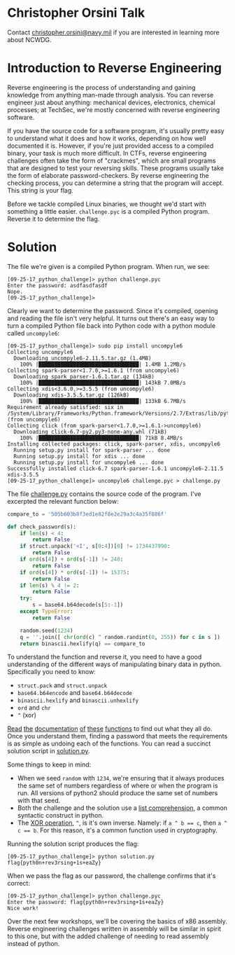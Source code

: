 # Christopher Orsini Talk

Contact christopher.orsini@navy.mil if you are interested in learning more about NCWDG.

# Introduction to Reverse Engineering

Reverse engineering is the process of understanding and gaining knowledge from
anything man-made through analysis. You can reverse engineer just about anything:
mechanical devices, electronics, chemical processes; at TechSec, we're mostly
concerned with reverse engineering software.

If you have the source code for a software program, it's usually pretty easy to
understand what it does and how it works, depending on how well documented it is.
However, if you're just provided access to a compiled binary, your task is much
more difficult. In CTFs, reverse engineering challenges often take the form of
"crackmes", which are small programs that are designed to test your reversing skills.
These programs usually take the form of elaborate password-checkers. By reverse
engineering the checking process, you can determine a string that the program
will accept. This string is your flag.

Before we tackle compiled Linux binaries, we thought we'd start with something
a little easier. `challenge.pyc` is a compiled Python program. Reverse it to
determine the flag.

# Solution

The file we're given is a compiled Python program. When run, we see:

```
[09-25-17_python_challenge]> python challenge.pyc
Enter the password: asdfasdfasdf
Nope.
[09-25-17_python_challenge]>
```

Clearly we want to determine the password. Since it's compiled, opening and
reading the file isn't very helpful. It turns out there's an easy way to turn
a compiled Python file back into Python code with a python module called
`uncompyle6`:

```
[09-25-17_python_challenge]> sudo pip install uncompyle6
Collecting uncompyle6
  Downloading uncompyle6-2.11.5.tar.gz (1.4MB)
    100% |████████████████████████████████| 1.4MB 1.2MB/s
Collecting spark-parser<1.7.0,>=1.6.1 (from uncompyle6)
  Downloading spark_parser-1.6.1.tar.gz (134kB)
    100% |████████████████████████████████| 143kB 7.0MB/s
Collecting xdis<3.6.0,>=3.5.5 (from uncompyle6)
  Downloading xdis-3.5.5.tar.gz (126kB)
    100% |████████████████████████████████| 133kB 6.7MB/s
Requirement already satisfied: six in /System/Library/Frameworks/Python.framework/Versions/2.7/Extras/lib/python (from uncompyle6)
Collecting click (from spark-parser<1.7.0,>=1.6.1->uncompyle6)
  Downloading click-6.7-py2.py3-none-any.whl (71kB)
    100% |████████████████████████████████| 71kB 8.4MB/s
Installing collected packages: click, spark-parser, xdis, uncompyle6
  Running setup.py install for spark-parser ... done
  Running setup.py install for xdis ... done
  Running setup.py install for uncompyle6 ... done
Successfully installed click-6.7 spark-parser-1.6.1 uncompyle6-2.11.5 xdis-3.5.5
[09-25-17_python_challenge]> uncompyle6 challenge.pyc > challenge.py
```

The file [challenge.py](challenge.py) contains the source code of the program. I've excerpted the relevant function below:

```python
compare_to = '505b603b8f3ed1e82f8e2e29a3c4a35f886f'

def check_password(s):
    if len(s) < 4:
        return False
    if struct.unpack('<I', s[0:4])[0] != 1734437990:
        return False
    if ord(s[4]) + ord(s[-1]) != 248:
        return False
    if ord(s[4]) * ord(s[-1]) != 15375:
        return False
    if len(s) % 4 != 2:
        return False
    try:
        s = base64.b64decode(s[5:-1])
    except TypeError:
        return False

    random.seed(1234)
    q = ''.join([ chr(ord(c) ^ random.randint(0, 255)) for c in s ])
    return binascii.hexlify(q) == compare_to
```

To understand the function and reverse it, you need to have a good understanding of the different ways of manipulating binary data in python. Specifically you need to know:

* `struct.pack` and `struct.unpack`
* `base64.b64encode` and `base64.b64decode`
* `binascii.hexlify` and `binascii.unhexlify`
* `ord` and `chr`
* `^` (xor)

[Read](https://docs.python.org/2/library/struct.html) [the](https://docs.python.org/2/library/base64.html) [documentation](https://docs.python.org/2/library/binascii.html) [of](https://docs.python.org/2/library/functions.html#ord) [these](https://docs.python.org/2/library/functions.html#chr) [functions](https://stackoverflow.com/questions/14526584/what-does-the-xor-operator-do) to find out what they all do. Once you understand them, finding a password that meets the requirements is as simple as undoing each of the functions. You can read a succinct solution script in [solution.py](solution.py).

Some things to keep in mind:
* When we seed `random` with `1234`, we're ensuring that it always produces the same set of numbers regardless of where or when the program is run. All versions of python2 should produce the same set of numbers with that seed.
* Both the challenge and the solution use a [list comprehension](http://www.secnetix.de/olli/Python/list_comprehensions.hawk), a common syntactic construct in python.
* The [XOR operation](https://en.wikipedia.org/wiki/Exclusive_or), `^`, is it's own inverse. Namely: if `a ^ b == c`, then `a ^ c == b`. For this reason, it's a common function used in cryptography.


Running the solution script produces the flag:

```
[09-25-17_python_challenge]> python solution.py
flag{pyth0n+rev3rsing+1s+eaZy}
```

When we pass the flag as our password, the challenge confirms that it's correct:

```
[09-25-17_python_challenge]> python challenge.pyc
Enter the password: flag{pyth0n+rev3rsing+1s+eaZy}
Nice work!
```

Over the next few workshops, we'll be covering the basics of x86 assembly. Reverse engineering challenges written in assembly will be similar in spirit to this one, but with the added challenge of needing to read assembly instead of python.
